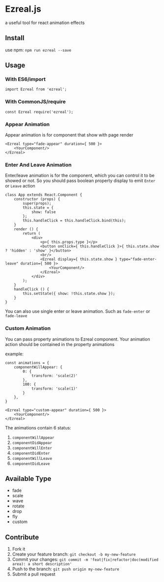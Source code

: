 # Ezreal.js

a useful tool for react animation effects

## Install

use npm: `npm run ezreal --save`

## Usage

### With ES6/import

```
import Ezreal from 'ezreal';

```

### With CommonJS/require

```
const Ezreal require('ezreal');
```

### Appear Animation

Appear animation is for component that show with page render

```
<Ezreal type="fade-appear" duration={ 500 }>
    <YourComponent/>
</Ezreal>
```

### Enter And Leave Animation

Enter/leave animation is for the component, which you can control it to be showed or not. So you should pass boolean property display to emit `Enter` or `Leave` action

```
class App extends React.Component {
    constructor (props) {
        super(props);
        this.state = {
            show: false
        };
        this.handleClick = this.handleClick.bind(this);
    }
    render () {
        return (
            <div>
                <p>{ this.props.type }</p>
                <button onClick={ this.handleClick }>{ this.state.show ? 'hidden' : 'show' }</button>
                <br/>
                <Ezreal display={ this.state.show } type="fade-enter-leave" duration={ 500 }>
                    <YourComponent/>
                </Ezreal>
            </div>
        );
    }
    handleClick () {
        this.setState({ show: !this.state.show });
    }
}
```

You can also use single enter or leave animation. Such as `fade-enter` or `fade-leave`

### Custom Animation

You can pass property animations to Ezreal component. Your animation action should be contained in the property animations

example:
```
const animations = {
    componentWillAppear: {
        0: {
            transform: 'scale(2)'
        },
        100: {
            transform: 'scale(1)'
        }
    },
}
 
<Ezreal type="custom-appear" duration={ 500 }>
    <YourComponent/>
</Ezreal>
 ```
 
 The animations contain 6 status:  
 
 1. `componentWillAppear`
 2. `componentDidAppear`
 3. `componentWillEnter`
 4. `componentDidEnter`
 5. `componentWillLeave`
 6. `componentDidLeave`

## Available Type

* fade
* scale
* wave
* rotate
* drop
* fly
* custom

## Contribute

1. Fork it
2. Create your feature branch: `git checkout -b my-new-feature`
3. Commit your changes: `git commit -m 'feat|fix|refactor|doc(modified area): a short description'`
4. Push to the branch: `git push origin my-new-feature`
5. Submit a pull request